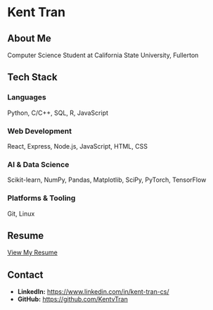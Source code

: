 <!--
**KentvTran/KentvTran** is a ✨ _special_ ✨ repository because its `README.md` (this file) appears on your GitHub profile.

Here are some ideas to get you started:

- 🔭 I’m currently working on ...
- 🌱 I’m currently learning ...
- 👯 I’m looking to collaborate on ...
- 🤔 I’m looking for help with ...
- 💬 Ask me about ...
- 📫 How to reach me: ...
- 😄 Pronouns: ...
- ⚡ Fun fact: ...
-->
# Kent Tran  
## About Me  
Computer Science Student at California State University, Fullerton
## Tech Stack  
### Languages  
Python, C/C++, SQL, R, JavaScript  
### Web Development  
React, Express, Node.js, JavaScript, HTML, CSS  
### AI & Data Science  
Scikit-learn, NumPy, Pandas, Matplotlib, SciPy, PyTorch, TensorFlow  
### Platforms & Tooling  
Git, Linux  

## Resume  
[View My Resume](https://github.com/KentvTran/KentvTran/Resume.pdf)

## Contact  
<!--
- **Website/Portfolio:**  -->
- **LinkedIn:** https://www.linkedin.com/in/kent-tran-cs/
- **GitHub:** https://github.com/KentvTran

